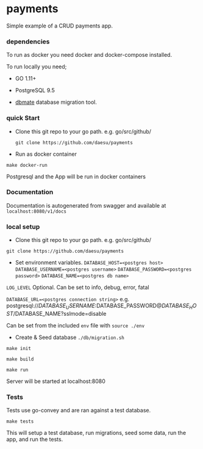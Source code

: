 # payments
Simple example of a CRUD payments app.

### dependencies
To run as docker you need docker and docker-compose installed.

To run locally you need;
- GO 1.11+
- PostgreSQL 9.5

- [dbmate](https://github.com/amacneil/dbmate)
database migration tool. 

### quick Start
 - Clone this git repo to your go path. 
   e.g. go/src/github/

   `git clone https://github.com/daesu/payments`

 - Run as docker container

  `make docker-run`

Postgresql and the App will be run in docker containers

### Documentation
Documentation is autogenerated from swagger and available at `localhost:8080/v1/docs`

### local setup

  - Clone this git repo to your go path. e.g. go/src/github/

  `git clone https://github.com/daesu/payments`

  - Set environment variables.
  `DATABASE_HOST=<postgres host>`
  `DATABASE_USERNAME=<postgres username>`
  `DATABASE_PASSWORD=<postgres password>`
  `DATABASE_NAME=<postgres db name>`

   `LOG_LEVEL` 
    Optional. Can be set to info, debug, error, fatal

   `DATABASE_URL=<postgres connection string>`
    e.g. postgresql://$DATABASE_USERNAME:$DATABASE_PASSWORD@$DATABASE_HOST/$DATABASE_NAME?sslmode=disable

   Can be set from the included `env` file with `source ./env`

  - Create & Seed database 
  `./db/migration.sh`

  `make init` 

  `make build`

  `make run`

   Server will be started at localhost:8080

### Tests
Tests use go-convey and are ran against a test database.

`make tests`

This will setup a test database, run migrations, seed some data, run the app, and run the tests. 
